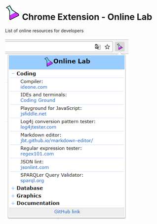 # ![btn_online_lab.48x48.png](icons/btn_online_lab.48x48.png) Chrome Extension - Online Lab
List of online resources for developers

![screenshot.png](docs/screenshot.png) 
